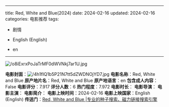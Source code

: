 
---
title: Red, White and Blue(2024)
date: 2024-02-16
updated: 2024-02-16
categories: 电影推荐
tags:

- 剧情

- English (English)
- en
---

<img src="https://image.tmdb.org/t/p/original/o8iExrxPoJaTrMF0dWVNkj7ar1U.jpg" alt="/o8iExrxPoJaTrMF0dWVNkj7ar1U.jpg" title="/o8iExrxPoJaTrMF0dWVNkj7ar1U.jpg">

**电影封面**：<img src="https://image.tmdb.org/t/p/w200/4h1fIQ1b5P21N7tt5dZWDNOjYD7.jpg" alt="/4h1fIQ1b5P21N7tt5dZWDNOjYD7.jpg" title="/4h1fIQ1b5P21N7tt5dZWDNOjYD7.jpg">
**电影名称**：Red, White and Blue
**原产地片名**：Red, White and Blue
**原产地语言**：en
**包含成人内容**：False
**电影评分**：7.917
**评分人数**：6
**热门程度**：7.972
**电影时长**：
**电影导演**：
**电影主演**：
**电影简介**：
**电影上映时间**：2024-02-16
**电影上映国家**：English (English)
**传送门**：[Red, White and Blue |专业的种子搜索、磁力链接搜索引擎](https://movie.amd794.com:2083/?search=Red%2C%20White%20and%20Blue&ordering=&mode=match_phrase&page_size=10&page=1)


